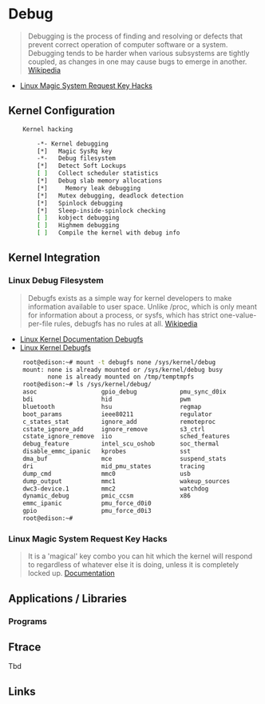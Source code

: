 Debug
==

> Debugging is the process of finding and resolving or defects that prevent correct operation of computer software or a system. Debugging tends to be harder when various subsystems are tightly coupled, as changes in one may cause bugs to emerge in another. [Wikipedia](https://en.wikipedia.org/wiki/Debugging)

- [Linux Magic System Request Key Hacks](https://www.kernel.org/doc/Documentation/sysrq.txt)

## Kernel Configuration

```sh
    Kernel hacking

        -*- Kernel debugging
        [*]   Magic SysRq key
        -*-   Debug filesystem
        [*]   Detect Soft Lockups
        [ ]   Collect scheduler statistics
        [*]   Debug slab memory allocations
        [*]     Memory leak debugging
        [*]   Mutex debugging, deadlock detection
        [*]   Spinlock debugging
        [*]   Sleep-inside-spinlock checking
        [ ]   kobject debugging
        [ ]   Highmem debugging
        [ ]   Compile the kernel with debug info
```

## Kernel Integration

### Linux Debug Filesystem

> Debugfs exists as a simple way for kernel developers to make information available to user space.  Unlike /proc, which is only meant for information about a process, or sysfs, which has strict one-value-per-file rules, debugfs has no rules at all. [Wikipedia](https://en.wikipedia.org/wiki/Debugfs)

- [Linux Kernel Documentation Debugfs](https://www.kernel.org/doc/Documentation/filesystems/debugfs.txt)
- [Linux Kernel Debugfs](https://www.kernel.org/doc/Documentation/filesystems/debugfs.txt)

```sh
    root@edison:~# mount -t debugfs none /sys/kernel/debug
    mount: none is already mounted or /sys/kernel/debug busy
           none is already mounted on /tmp/temptmpfs
    root@edison:~# ls /sys/kernel/debug/
    asoc                  gpio_debug            pmu_sync_d0ix
    bdi                   hid                   pwm
    bluetooth             hsu                   regmap
    boot_params           ieee80211             regulator
    c_states_stat         ignore_add            remoteproc
    cstate_ignore_add     ignore_remove         s3_ctrl
    cstate_ignore_remove  iio                   sched_features
    debug_feature         intel_scu_oshob       soc_thermal
    disable_emmc_ipanic   kprobes               sst
    dma_buf               mce                   suspend_stats
    dri                   mid_pmu_states        tracing
    dump_cmd              mmc0                  usb
    dump_output           mmc1                  wakeup_sources
    dwc3-device.1         mmc2                  watchdog
    dynamic_debug         pmic_ccsm             x86
    emmc_ipanic           pmu_force_d0i0
    gpio                  pmu_force_d0i3
    root@edison:~# 
```

### Linux Magic System Request Key Hacks

> It is a 'magical' key combo you can hit which the kernel will respond to regardless of whatever else it is doing, unless it is completely locked up. [Documentation](https://www.kernel.org/doc/Documentation/sysrq.txt)


## Applications / Libraries

### Programs

## Ftrace

Tbd

## Links

